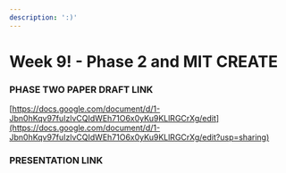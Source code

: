 ```yaml
---
description: ':)'
---
```


# Week 9! - Phase 2 and MIT CREATE

### PHASE TWO PAPER DRAFT LINK

[https://docs.google.com/document/d/1-Jbn0hKqv97fuIzlvCQIdWEh71O6x0yKu9KLlRGCrXg/edit](https://docs.google.com/document/d/1-Jbn0hKqv97fuIzlvCQIdWEh71O6x0yKu9KLlRGCrXg/edit?usp=sharing)

### PRESENTATION LINK



